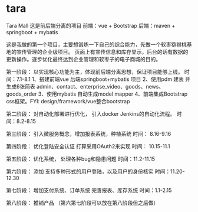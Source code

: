 # tara
Tara Mall
这是前后端分离的项目
前端：vue + Bootstrap
后端：maven + springboot + mybatis

这是我做的第一个项目，主要想锻炼一下自己的综合能力，先做一个软枣猕猴桃基地的宣传管理的企业级项目。
页面上有宣传信息和库存显示，后台的话有数据的更新操作。逐步优化最终达到企业管理和软枣子的电子商城的目的。

第一阶段： 以实现核心功能为主，体现前后端分离思想，保证项目能够上线。  时间：7.1-8.1
1、搭建前端vue 后端springboot+mybatis 项目
2、使用pdm 建表 并生成6张简表 admin、contact、enterprise_video、goods、news、goods_order
3、使用mybatis 自动生成model mapper
4、前端集成Bootstrap css框架。FYI: design/framework/vue整合bootstrap
   



第二阶段： 对自动化部署进行优化， 引入docker Jenkins的自动化流程。  时间：8.2-8.15

第三阶段： 引入微服务概念，增加报表系统，种植系统                   时间： 8.16-9.16

第四阶段： 优化登陆安全认证 打算采用OAuth2来实现                   时间： 10.15-11.1

第五阶段： 优化系统， 处理各种bug和隐患问题                        时间：11.2-11.15

第六阶段： 添加 支持多种形式的用户登陆，以及用户的身份核实            时间：11.20-12.30

第七阶段： 增加支付系统、订单系统 完善报表、库存系统                 时间：1.1-2.15

第八阶段： 推销产品
（第六第七阶段可以放在第八阶段但之后做）

